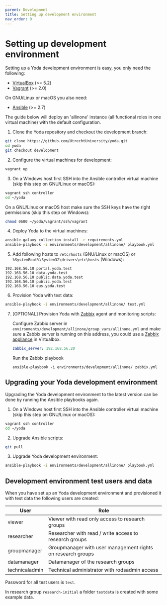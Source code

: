 ```yaml
---
parent: Development
title: Setting up development environment
nav_order: 0
---
```

# Setting up development environment
Setting up a Yoda development environment is easy, you only need the following:

* [VirtualBox](https://www.virtualbox.org/manual/ch02.html) (>= 5.2)
* [Vagrant](https://www.vagrantup.com/docs/installation/) (>= 2.0)

On GNU/Linux or macOS you also need:
* [Ansible](https://docs.ansible.com/ansible/intro_installation.html) (>= 2.7)

The guide below will deploy an 'allinone' instance (all functional roles in one virtual machine) with the default configuration.

1. Clone the Yoda repository and checkout the development branch:
```bash
git clone https://github.com/UtrechtUniversity/yoda.git
cd yoda
git checkout development
```

2. Configure the virtual machines for development:
```bash
vagrant up
```

3. On a Windows host first SSH into the Ansible controller virtual machine (skip this step on GNU/Linux or macOS):
```bash
vagrant ssh controller
cd ~/yoda
```
On a GNU/Linux or macOS host make sure the SSH keys have the right permissions (skip this step on Windows):
```bash
chmod 0600 ~/yoda/vagrant/ssh/vagrant
```

4. Deploy Yoda to the virtual machines:
```bash
ansible-galaxy collection install -r requirements.yml
ansible-playbook -i environments/development/allinone/ playbook.yml
```

5. Add following hosts to `/etc/hosts` (GNU/Linux or macOS) or  `%SystemRoot%\System32\drivers\etc\hosts` (Windows):
```
192.168.56.10 portal.yoda.test
192.168.56.10 data.yoda.test
192.168.56.10 public.data.yoda.test
192.168.56.10 public.yoda.test
192.168.56.10 eus.yoda.test
```

6. Provision Yoda with test data:
```bash
ansible-playbook -i environments/development/allinone/ test.yml
```

7. [OPTIONAL] Provision Yoda with [Zabbix](https://www.zabbix.com/) agent and monitoring scripts:

    Configure Zabbix server in `environments/development/allinone/group_vars/allinone.yml` and make sure a Zabbix server is running on this address, you could use a [Zabbix appliance](https://www.zabbix.com/download_appliance) in Virtualbox.
    ```yaml
    zabbix_server: 192.168.56.20
    ```
    Run the Zabbix playbook
    ```
    ansible-playbook -i environments/development/allinone/ zabbix.yml
    ```

## Upgrading your Yoda development environment
Upgrading the Yoda development environment to the latest version can be done by running the Ansible playbooks again.

1. On a Windows host first SSH into the Ansible controller virtual machine (skip this step on GNU/Linux or macOS):
```bash
vagrant ssh controller
cd ~/yoda
```

2. Upgrade Ansible scripts:
```bash
git pull
```

3. Upgrade Yoda development environment:
```bash
ansible-playbook -i environments/development/allinone/ playbook.yml
```

## Development environment test users and data
When you have set up an Yoda development environment and provisioned it with test data the following users are created:

User                | Role
--------------------|----------
viewer              | Viewer with read only access to research groups
researcher          | Researcher with read / write access to research groups
groupmanager        | Groupmanager  with user management rights on research groups
datamanager         | Datamanager of the research groups
technicaladmin      | Technical administrator with rodsadmin access

Password for all test users is `test`.

In research group `research-initial` a folder `testdata` is created with some example data.
